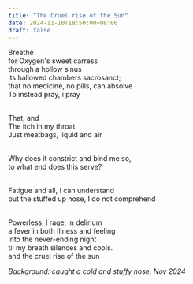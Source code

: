 ```yaml
---
title: "The Cruel rise of the Sun"
date: 2024-11-10T18:50:00+08:00
draft: false
---
```


Breathe
</br> for Oxygen's sweet carress
</br> through a hollow sinus
</br> its hallowed chambers sacrosanct;
</br> that no medicine, no pills, can absolve
</br> To instead pray, i pray

</br>That, and 
</br>The itch in my throat
</br> Just meatbags, liquid and air


</br>Why does it constrict and bind me so,
</br>to what end does this serve?

</br>Fatigue and all, I can understand
</br>but the stuffed up nose, I do not comprehend

</br>Powerless, I rage, in delirium
</br>a fever in both illness and feeling
</br>into the never-ending night
</br> til my breath silences and cools.
</br> and the cruel rise of the sun

*Background: caught a cold and stuffy nose, Nov 2024*
